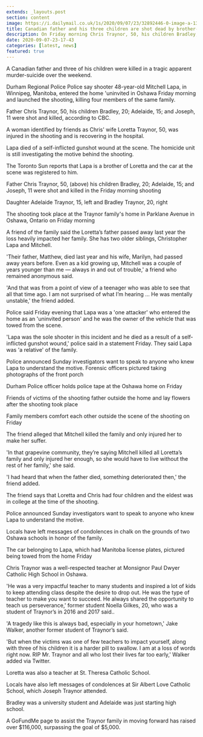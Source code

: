 ```yaml
---
extends: _layouts.post
section: content
image: https://i.dailymail.co.uk/1s/2020/09/07/23/32892446-0-image-a-131_1599516134036.jpg 
title: Canadian father and his three children are shot dead by brother-in-law in murder-suicide 
description: On Friday morning Chris Traynor, 50, his children Bradley, 20; Adelaide, 15; and Joseph, 11 were shot and killed in their home in Ontario, Canada by Chris brother-in-law Mitchell Lapa. 
date: 2020-09-07-23-17-43 
categories: [latest, news] 
featured: true 
--- 
```

A Canadian father and three of his children were killed in a tragic apparent murder-suicide over the weekend.

Durham Regional Police Police say shooter 48-year-old Mitchell Lapa, in Winnipeg, Manitoba, entered the home 'uninvited in Oshawa Friday morning and launched the shooting, killing four members of the same family.

Father Chris Traynor, 50, his children Bradley, 20; Adelaide, 15; and Joseph, 11 were shot and killed, according to CBC.

A woman identified by friends as Chris' wife Loretta Traynor, 50, was injured in the shooting and is recovering in the hospital.  

Lapa died of a self-inflicted gunshot wound at the scene. The homicide unit is still investigating the motive behind the shooting. 

The Toronto Sun reports that Lapa is a brother of Loretta and the car at the scene was registered to him. 

Father Chris Traynor, 50, (above) his children Bradley, 20; Adelaide, 15; and Joseph, 11 were shot and killed in the Friday morning shooting

Daughter Adelaide Traynor, 15, left and Bradley Traynor, 20, right

The shooting took place at the Traynor family's home in Parklane Avenue in Oshawa, Ontario on Friday morning

A friend of the family said the Loretta’s father passed away last year the loss heavily impacted her family. She has two older siblings, Christopher Lapa and Mitchell.

'Their father, Matthew, died last year and his wife, Marilyn, had passed away years before. Even as a kid growing up, Mitchell was a couple of years younger than me — always in and out of trouble,' a friend who remained anonymous said.

'And that was from a point of view of a teenager who was able to see that all that time ago. I am not surprised of what I’m hearing … He was mentally unstable,' the friend added.

Police said Friday evening that Lapa was a 'one attacker' who entered the home as an 'uninvited person' and he was the owner of the vehicle that was towed from the scene.

'Lapa was the sole shooter in this incident and he died as a result of a self-inflicted gunshot wound,' police said in a statement Friday. They said Lapa was 'a relative' of the family. 

Police announced Sunday investigators want to speak to anyone who knew Lapa to understand the motive. Forensic officers pictured taking photographs of the front porch

Durham Police officer holds police tape at the Oshawa home on Friday

Friends of victims of the shooting father outside the home and lay flowers after the shooting took place

Family members comfort each other outside the scene of the shooting on Friday

The friend alleged that Mitchell killed the family and only injured her to make her suffer. 

'In that grapevine community, they’re saying Mitchell killed all Loretta’s family and only injured her enough, so she would have to live without the rest of her family,' she said. 

'I had heard that when the father died, something deteriorated then,' the friend added.

The friend says that Loretta and Chris had four children and the eldest was in college at the time of the shooting. 

Police announced Sunday investigators want to speak to anyone who knew Lapa to understand the motive.

Locals have left messages of condolences in chalk on the grounds of two Oshawa schools in honor of the family.

The car belonging to Lapa, which had Manitoba license plates, pictured being towed from the home Friday

Chris Traynor was a well-respected teacher at Monsignor Paul Dwyer Catholic High School in Oshawa.

'He was a very impactful teacher to many students and inspired a lot of kids to keep attending class despite the desire to drop out. He was the type of teacher to make you want to succeed. He always shared the opportunity to teach us perseverance,' former student Noella Gilkes, 20, who was a student of Traynor’s in 2016 and 2017 said..

'A tragedy like this is always bad, especially in your hometown,' Jake Walker, another former student of Traynor’s said.

'But when the victims was one of few teachers to impact yourself, along with three of his children it is a harder pill to swallow. I am at a loss of words right now. RIP Mr. Traynor and all who lost their lives far too early,' Walker added via Twitter.

Loretta was also a teacher at St. Theresa Catholic School.

Locals have also left messages of condolences at Sir Albert Love Catholic School, which Joseph Traynor attended.

Bradley was a university student and Adelaide was just starting high school. 

A GoFundMe page to assist the Traynor family in moving forward has raised over $116,000, surpassing the goal of $5,000. 

